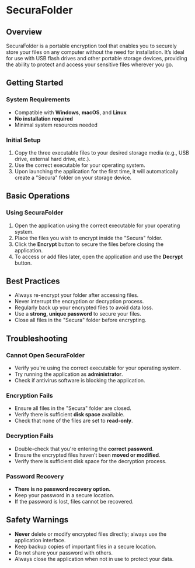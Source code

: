 # SecuraFolder

## Overview
SecuraFolder is a portable encryption tool that enables you to securely store your files on any computer without the need for installation. It’s ideal for use with USB flash drives and other portable storage devices, providing the ability to protect and access your sensitive files wherever you go.

## Getting Started

### System Requirements
- Compatible with **Windows**, **macOS**, and **Linux**
- **No installation required**
- Minimal system resources needed

### Initial Setup
1. Copy the three executable files to your desired storage media (e.g., USB drive, external hard drive, etc.).
2. Use the correct executable for your operating system.
3. Upon launching the application for the first time, it will automatically create a "Secura" folder on your storage device.

## Basic Operations

### Using SecuraFolder
1. Open the application using the correct executable for your operating system.
2. Place the files you wish to encrypt inside the "Secura" folder.
3. Click the **Encrypt** button to secure the files before closing the application.
4. To access or add files later, open the application and use the **Decrypt** button.

## Best Practices
- Always re-encrypt your folder after accessing files.
- Never interrupt the encryption or decryption process.
- Regularly back up your encrypted files to avoid data loss.
- Use a **strong, unique password** to secure your files.
- Close all files in the "Secura" folder before encrypting.

## Troubleshooting

### Cannot Open SecuraFolder
- Verify you're using the correct executable for your operating system.
- Try running the application as **administrator**.
- Check if antivirus software is blocking the application.

### Encryption Fails
- Ensure all files in the "Secura" folder are closed.
- Verify there is sufficient **disk space** available.
- Check that none of the files are set to **read-only**.

### Decryption Fails
- Double-check that you're entering the **correct password**.
- Ensure the encrypted files haven’t been **moved or modified**.
- Verify there is sufficient disk space for the decryption process.

### Password Recovery
- **There is no password recovery option.**
- Keep your password in a secure location.
- If the password is lost, files cannot be recovered.

## Safety Warnings
- **Never** delete or modify encrypted files directly; always use the application interface.
- Keep backup copies of important files in a secure location.
- Do not share your password with others.
- Always close the application when not in use to protect your data.
